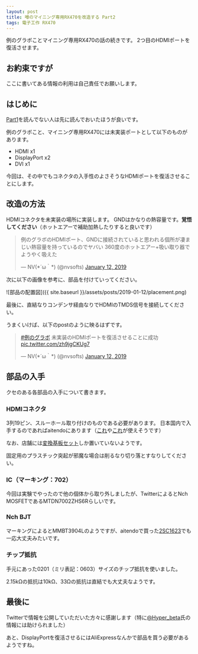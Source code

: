 ```yaml
---
layout: post
title: 噂のマイニング専用RX470を改造する Part2
tags: 電子工作 RX470
---
```


例のグラボことマイニング専用RX470の話の続きです。
2つ目のHDMIポートを復活させます。

<!--more-->

## お約束ですが

ここに書いてある情報の利用は自己責任でお願いします。

## はじめに

[Part1](/blog/2019/01/11/rx470-mod/)を読んでない人は先に読んでおいたほうが良いです。

例のグラボこと、マイニング専用RX470には未実装ポートとして以下のものがあります。

- HDMI x1
- DisplayPort x2
- DVI x1

今回は、その中でもコネクタの入手性のよさそうなHDMIポートを復活させることにします。

## 改造の方法

HDMIコネクタを未実装の場所に実装します。
GNDはかなりの熱容量です。**覚悟してください**（ホットエアーで補助加熱したりすると良いです）

<blockquote class="twitter-tweet" data-lang="en"><p lang="ja" dir="ltr">例のグラボのHDMIポート、GNDに接続されていると思われる個所が凄まじい熱容量を持っているのでヤバい 360度のホットエアー+吸い取り器でようやく吸えた</p>&mdash; NV(*´ω｀*) (@nvsofts) <a href="https://twitter.com/nvsofts/status/1084056199190859776?ref_src=twsrc%5Etfw">January 12, 2019</a></blockquote>

次に以下の画像を参考に、部品を付けていってください。

![部品の配置図]({{ site.baseurl }}/assets/posts/2019-01-12/placement.png)

最後に、直結なりコンデンサ経由なりでHDMIのTMDS信号を接続してください。

うまくいけば、以下のpostのように映るはずです。

<blockquote class="twitter-tweet" data-lang="en"><p lang="ja" dir="ltr"><a href="https://twitter.com/hashtag/%E4%BE%8B%E3%81%AE%E3%82%B0%E3%83%A9%E3%83%9C?src=hash&amp;ref_src=twsrc%5Etfw">#例のグラボ</a> 未実装のHDMIポートを復活させることに成功 <a href="https://t.co/zh9jgCKUg7">pic.twitter.com/zh9jgCKUg7</a></p>&mdash; NV(*´ω｀*) (@nvsofts) <a href="https://twitter.com/nvsofts/status/1084089263837212672?ref_src=twsrc%5Etfw">January 12, 2019</a></blockquote>

## 部品の入手

クセのある各部品の入手について書きます。

### HDMIコネクタ

3列19ピン、スルーホール取り付けのものである必要があります。
日本国内で入手するのであればaitendoにあります（[これ](http://www.aitendo.com/product/10350)や[これ](http://www.aitendo.com/product/17797)が使えそうです）

なお、店舗には[変換基板セット](http://www.aitendo.com/product/18086)しか置いていないようです。

固定用のプラスチック突起が邪魔な場合は削るなり切り落とすなりしてください。

### IC（マーキング：702）

今回は実験でやったので他の個体から取り外しましたが、TwitterによるとNch MOSFETであるMTDN7002ZHS6Rらしいです。

### Nch BJT

マーキングによるとMMBT3904Lのようですが、aitendoで買った[2SC1623](http://www.aitendo.com/product/10777)でも一応大丈夫みたいです。

### チップ抵抗

手元にあった0201（ミリ表記：0603）サイズのチップ抵抗を使いました。

2.15kΩの抵抗は10kΩ、33Ωの抵抗は直結でも大丈夫なようです。

## 最後に

Twitterで情報を公開していただいた方々に感謝します（特に[@Hyper_beta](https://twitter.com/Hyper_beta)氏の情報には助けられました）

あと、DisplayPortを復活させるにはAliExpressなんかで部品を買う必要があるようですね。
